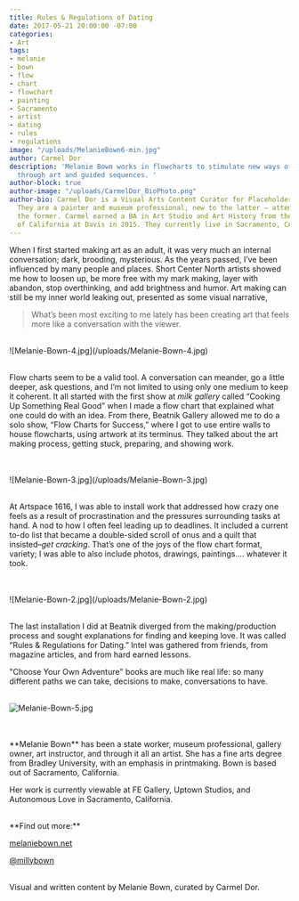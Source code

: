 ```yaml
---
title: Rules & Regulations of Dating
date: 2017-05-21 20:00:00 -07:00
categories:
- Art
tags:
- melanie
- bown
- flow
- chart
- flowchart
- painting
- Sacramento
- artist
- dating
- rules
- regulations
image: "/uploads/MelanieBown6-min.jpg"
author: Carmel Dor
description: 'Melanie Bown works in flowcharts to stimulate new ways of understanding
  through art and guided sequences. '
author-block: true
author-image: "/uploads/CarmelDor_BioPhoto.png"
author-bio: Carmel Dor is a Visual Arts Content Curator for Placeholder Magazine.
  They are a painter and museum professional, new to the latter – attempting to navigate
  the former. Carmel earned a BA in Art Studio and Art History from the University
  of California at Davis in 2015. They currently live in Sacramento, CA.
---
```


When I first started making art as an adult, it was very much an internal conversation; dark, brooding, mysterious. As the years passed, I’ve been influenced by many people and places. Short Center North artists showed me how to loosen up, be more free with my mark making, layer with abandon, stop overthinking, and add brightness and humor. Art making can still be my inner world leaking out, presented as some visual narrative,
>What’s been most exciting to me lately has been creating art that feels more like a conversation with the viewer. 

<br>
![Melanie-Bown-4.jpg](/uploads/Melanie-Bown-4.jpg)
<br>
<br>

Flow charts seem to be a valid tool. A conversation can meander, go a little deeper, ask questions, and I’m not limited to using only one medium to keep it coherent. It all started with the first show at *milk gallery* called “Cooking Up Something Real Good” when I made a flow chart that explained what one could do with an idea. From there, Beatnik Gallery allowed me to do a solo show, “Flow Charts for Success,” where I got to use entire walls to house flowcharts, using artwork at its terminus. They talked about the art making process, getting stuck, preparing, and showing work.

<br>
<br>
![Melanie-Bown-3.jpg](/uploads/Melanie-Bown-3.jpg)
<br>
<br>

At Artspace 1616, I was able to install work that addressed how crazy one feels as a result of procrastination and the pressures surrounding tasks at hand. A nod to how I often feel leading up to deadlines. It included a current to-do list that became a double-sided scroll of onus and a quilt that insisted–*get cracking*. That’s one of the joys of the flow chart format, variety; I was able to also include photos, drawings, paintings…. whatever it took.

<br>
<br>
![Melanie-Bown-2.jpg](/uploads/Melanie-Bown-2.jpg)
<br>
<br>

The last installation I did at Beatnik diverged from the making/production process and sought explanations for finding and keeping love. It was called “Rules & Regulations for Dating.” Intel was gathered from friends, from magazine articles, and from hard earned lessons.

"Choose Your Own Adventure" books are much like real life: so many different paths we can take, decisions to make, conversations to have.
<br>
<br>

![Melanie-Bown-5.jpg](/uploads/Melanie-Bown-5.jpg)

<br>
<br>
**Melanie Bown** has been a state worker, museum professional, gallery owner, art instructor, and through it all an artist. She has a fine arts degree from Bradley University, with an emphasis in printmaking. Bown is based out of Sacramento, California.

Her work is currently viewable at FE Gallery, Uptown Studios, and Autonomous Love in Sacramento, California. 

<br>
**Find out more:**

[melaniebown.net](https://www.melaniebown.net/)

[@millybown](https://www.instagram.com/millybown/)

<br>
Visual and written content by Melanie Bown, curated by Carmel Dor.